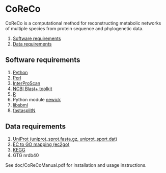 # CoReCo

CoReCo is a computational method for reconstructing metabolic networks of multiple species from protein sequence and phylogenetic data.

1. [Software requirements](#software-requirements)
2. [Data requirements](#data-requirements)

## Software requirements

1. [Python](http://www.python.org/getit/)
2. [Perl](http://www.perl.org/)
3. [InterProScan](http://ftp.ebi.ac.uk/pub/databases/interpro/iprscan/)
4. [NCBI Blast+ toolkit](http://ftp.ncbi.nlm.nih.gov/blast/executables/blast+/LATEST/)
5. [R](http://www.r-project.org/)
6. Python module [newick](http://users-birc.au.dk/mailund/newick.html)
7. [libsbml](http://sourceforge.net/projects/sbml/files/libsbml/5.7.0/stable/)
8. [fastasplitN](http://www.bioinformatics.nl/tools/profasta/fastasplitn.c)

## Data requirements

1. [UniProt (uniprot_sprot.fasta.gz, uniprot_sport.dat)](http://ftp.uniprot.org/pub/databases/uniprot/knowledgebase/)
2. [EC to GO mapping (ec2go)](http://www.geneontology.org/external2go/ec2go/)
3. [KEGG](http://www.kegg.jp/kegg/download/)
4. GTG nrdb40

See doc/CoReCoManual.pdf for installation and usage instructions.
